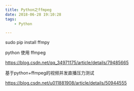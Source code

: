 ```yaml
---
title: Python之ffmpeg
date: 2018-06-28 19:10:28
tags:
	- Python

---
```




sudo pip install ffmpy 



python 使用 ffmpeg

https://blog.csdn.net/qq_34971175/article/details/79485665

基于python+ffmpeg的视频并发直播压力测试

https://blog.csdn.net/u011881908/article/details/50944555

